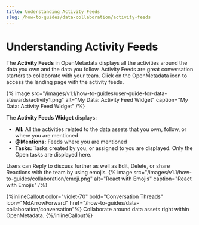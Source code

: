 ```yaml
---
title: Understanding Activity Feeds
slug: /how-to-guides/data-collaboration/activity-feeds
---
```


# Understanding Activity Feeds

The **Activity Feeds** in OpenMetadata displays all the activities around the data you own and the data you follow. Activity Feeds are great conversation starters to collaborate with your team. Click on the OpenMetadata icon to access the landing page with the activity feeds.

{% image
src="/images/v1.1/how-to-guides/user-guide-for-data-stewards/activity1.png"
alt="My Data: Activity Feed Widget"
caption="My Data: Activity Feed Widget"
/%}

The **Activity Feeds Widget** displays:
- **All:** All the activities related to the data assets that you own, follow, or where you are mentioned
- **@Mentions:** Feeds where you are mentioned
- **Tasks:** Tasks created by you, or assigned to you are displayed. Only the Open tasks are displayed here.

Users can Reply to discuss further as well as Edit, Delete, or share Reactions with the team by using emojis.
{% image
src="/images/v1.1/how-to-guides/collaboration/emoji.png"
alt="React with Emojis"
caption="React with Emojis"
/%}

{%inlineCallout
  color="violet-70"
  bold="Conversation Threads"
  icon="MdArrowForward"
  href="/how-to-guides/data-collaboration/conversation"%}
  Collaborate around data assets right within OpenMetadata.
{%/inlineCallout%}
